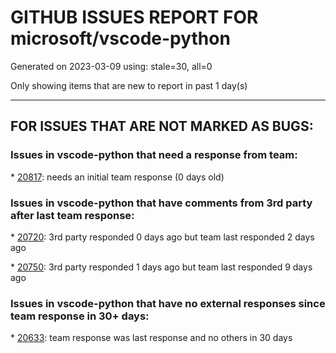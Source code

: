 
# GITHUB ISSUES REPORT FOR microsoft/vscode-python


Generated on 2023-03-09 using: stale=30, all=0


Only showing items that are new to report in past 1 day(s)


---

## FOR ISSUES THAT ARE NOT MARKED AS BUGS:


### Issues in vscode-python that need a response from team:


\* [20817](https://github.com/microsoft/vscode-python/issues/20817 "not all pytest tests are discovered"): needs an initial team response (0 days old)

### Issues in vscode-python that have comments from 3rd party after last team response:


\* [20720](https://github.com/microsoft/vscode-python/issues/20720 "Debugger issues"): 3rd party responded 0 days ago but team last responded 2 days ago

\* [20750](https://github.com/microsoft/vscode-python/issues/20750 "Unable to discover using pytest"): 3rd party responded 1 days ago but team last responded 9 days ago

### Issues in vscode-python that have no external responses since team response in 30+ days:


\* [20633](https://github.com/microsoft/vscode-python/issues/20633 "add option to turn off launched from activated conda prompt"): team response was last response and no others in 30 days
